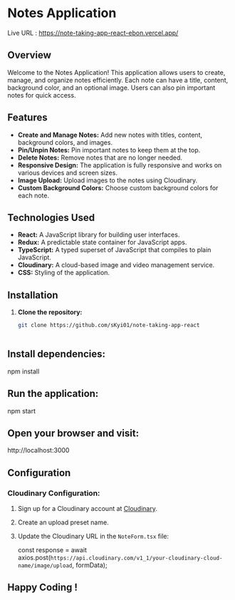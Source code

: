# Notes Application

Live URL : https://note-taking-app-react-ebon.vercel.app/

## Overview

Welcome to the Notes Application! This application allows users to create, manage, and organize notes efficiently. Each note can have a title, content, background color, and an optional image. Users can also pin important notes for quick access.

## Features

- **Create and Manage Notes:** Add new notes with titles, content, background colors, and images.
- **Pin/Unpin Notes:** Pin important notes to keep them at the top.
- **Delete Notes:** Remove notes that are no longer needed.
- **Responsive Design:** The application is fully responsive and works on various devices and screen sizes.
- **Image Upload:** Upload images to the notes using Cloudinary.
- **Custom Background Colors:** Choose custom background colors for each note.

## Technologies Used

- **React:** A JavaScript library for building user interfaces.
- **Redux:** A predictable state container for JavaScript apps.
- **TypeScript:** A typed superset of JavaScript that compiles to plain JavaScript.
- **Cloudinary:** A cloud-based image and video management service.
- **CSS:** Styling of the application.

## Installation

1. **Clone the repository:**
   ```bash
   git clone https://github.com/sKyi01/note-taking-app-react
  
   
## Install dependencies:

npm install

## Run the application:

  npm start

## Open your browser and visit:

http://localhost:3000


## Configuration

### Cloudinary Configuration:
1. Sign up for a Cloudinary account at [Cloudinary](https://cloudinary.com/).
2. Create an upload preset name.
3. Update the Cloudinary URL in the `NoteForm.tsx` file:
  
   const response = await axios.post(`https://api.cloudinary.com/v1_1/your-cloudinary-cloud-name/image/upload`, formData);

## Happy Coding !
